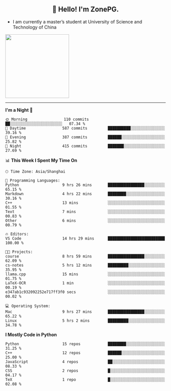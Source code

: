 <h2 align="center">👋 Hello! I'm ZonePG.</h2>

- I am currently a master’s student at University of Science and Technology of China

<img height=200 align="center" src="https://github-readme-stats.vercel.app/api?username=zonepg" />

-------

<!--START_SECTION:waka-->
**I'm a Night 🦉** 

```text
🌞 Morning                110 commits         ██░░░░░░░░░░░░░░░░░░░░░░░   07.34 % 
🌆 Daytime                587 commits         ██████████░░░░░░░░░░░░░░░   39.16 % 
🌃 Evening                387 commits         ██████░░░░░░░░░░░░░░░░░░░   25.82 % 
🌙 Night                  415 commits         ███████░░░░░░░░░░░░░░░░░░   27.69 % 
```


📊 **This Week I Spent My Time On** 

```text
🕑︎ Time Zone: Asia/Shanghai

💬 Programming Languages: 
Python                   9 hrs 26 mins       ████████████████░░░░░░░░░   65.15 % 
Markdown                 4 hrs 22 mins       ████████░░░░░░░░░░░░░░░░░   30.16 % 
C++                      13 mins             ░░░░░░░░░░░░░░░░░░░░░░░░░   01.55 % 
Text                     7 mins              ░░░░░░░░░░░░░░░░░░░░░░░░░   00.83 % 
Other                    6 mins              ░░░░░░░░░░░░░░░░░░░░░░░░░   00.79 % 

🔥 Editors: 
VS Code                  14 hrs 29 mins      █████████████████████████   100.00 % 

🐱‍💻 Projects: 
course                   8 hrs 59 mins       ████████████████░░░░░░░░░   62.09 % 
cs-notes                 5 hrs 12 mins       █████████░░░░░░░░░░░░░░░░   35.95 % 
llama.cpp                15 mins             ░░░░░░░░░░░░░░░░░░░░░░░░░   01.75 % 
LaTeX-OCR                1 min               ░░░░░░░░░░░░░░░░░░░░░░░░░   00.19 % 
e347ab1c932092252e717ff3f0 secs              ░░░░░░░░░░░░░░░░░░░░░░░░░   00.02 % 

💻 Operating System: 
Mac                      9 hrs 27 mins       ████████████████░░░░░░░░░   65.22 % 
Linux                    5 hrs 2 mins        █████████░░░░░░░░░░░░░░░░   34.78 % 
```

**I Mostly Code in Python** 

```text
Python                   15 repos            ████████░░░░░░░░░░░░░░░░░   31.25 % 
C++                      12 repos            ██████░░░░░░░░░░░░░░░░░░░   25.00 % 
JavaScript               4 repos             ██░░░░░░░░░░░░░░░░░░░░░░░   08.33 % 
CSS                      2 repos             █░░░░░░░░░░░░░░░░░░░░░░░░   04.17 % 
TeX                      1 repo              █░░░░░░░░░░░░░░░░░░░░░░░░   02.08 % 
```




<!--END_SECTION:waka-->

